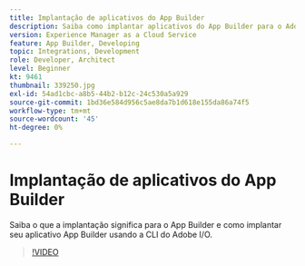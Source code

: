 ```yaml
---
title: Implantação de aplicativos do App Builder
description: Saiba como implantar aplicativos do App Builder para o Adobe Experience Manager (AEM) as a Cloud Service.
version: Experience Manager as a Cloud Service
feature: App Builder, Developing
topic: Integrations, Development
role: Developer, Architect
level: Beginner
kt: 9461
thumbnail: 339250.jpg
exl-id: 54ad1cbc-a8b5-44b2-b12c-24c530a5a929
source-git-commit: 1bd36e584d956c5ae8da7b1d618e155da86a74f5
workflow-type: tm+mt
source-wordcount: '45'
ht-degree: 0%

---
```


# Implantação de aplicativos do App Builder

Saiba o que a implantação significa para o App Builder e como implantar seu aplicativo App Builder usando a CLI do Adobe I/O.

>[!VIDEO](https://video.tv.adobe.com/v/339250/?quality=12&learn=on)
